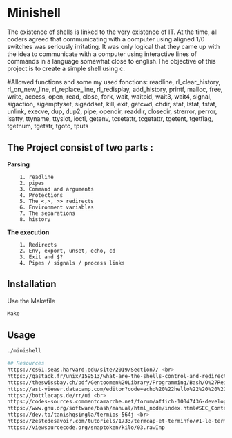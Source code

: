 # Minishell

The existence of shells is linked to the very existence of IT. At the time, all coders agreed
that communicating with a computer using aligned 1/0 switches was seriously
irritating. It was only logical that they came up with the idea to communicate with
a computer using interactive lines of commands in a language somewhat close
to english.The objective of this project is to create a simple shell using c.

#Allowed functions and some my used fonctions:
    readline, rl_clear_history, rl_on_new_line,
    rl_replace_line, rl_redisplay, add_history,
    printf, malloc, free, write, access, open, read,
    close, fork, wait, waitpid, wait3, wait4, signal,
    sigaction, sigemptyset, sigaddset, kill, exit,
    getcwd, chdir, stat, lstat, fstat, unlink, execve,
    dup, dup2, pipe, opendir, readdir, closedir,
    strerror, perror, isatty, ttyname, ttyslot, ioctl,
    getenv, tcsetattr, tcgetattr, tgetent, tgetflag,
    tgetnum, tgetstr, tgoto, tputs

##  The Project consist of two parts :
**Parsing**

        1. readline
        2. pipes
        3. Command and arguments
        4. Protections
        5. The <,>, >> redirects
        6. Environment variables
        7. The separations
        8. history
**The execution**

        1. Redirects
        2. Env, export, unset, echo, cd
        3. Exit and $?
        4. Pipes / signals / process links 

## Installation

Use the Makefile
```bash
Make
```

## Usage

```bash
./minishell

## Resources
https://cs61.seas.harvard.edu/site/2019/Section7/ <br>
https://qastack.fr/unix/159513/what-are-the-shells-control-and-redirection-operators <br>
https://theswissbay.ch/pdf/Gentoomen%20Library/Programming/Bash/O%27Reilly%20bash%20CookBook.pdf <br>
https://ast-viewer.datacamp.com/editor?code=echo%20%22hello%22%20%20%22cjnjnc%22%20%3E%20file1%20%3E%20fileb&start=NA&grammar=shell <br>
https://bottlecaps.de/rr/ui <br>
https://codes-sources.commentcamarche.net/forum/affich-10047436-developper-un-shell-de-base <br>
https://www.gnu.org/software/bash/manual/html_node/index.html#SEC_Contents <br>
https://dev.to/tanishqsingla/termios-564j <br>
https://zestedesavoir.com/tutoriels/1733/termcap-et-terminfo/#1-le-terminal-1
https://viewsourcecode.org/snaptoken/kilo/03.rawInp
